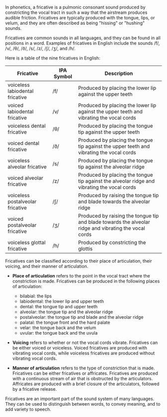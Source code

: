 In phonetics, a fricative is a pulmonic consonant sound produced by constricting the vocal tract in such a way that the airstream produces audible friction. Fricatives are typically produced with the tongue, lips, or velum, and they are often described as being "hissing" or "hushing" sounds.

Fricatives are common sounds in all languages, and they can be found in all positions in a word. Examples of fricatives in English include the sounds /f/, /v/, /θ/, /ð/, /s/, /z/, /ʃ/, /ʒ/, and /h/.

Here is a table of the nine fricatives in English:

|Fricative|IPA Symbol|Description|
|---|---|---|
|voiceless labiodental fricative|/f/|Produced by placing the lower lip against the upper teeth|
|voiced labiodental fricative|/v/|Produced by placing the lower lip against the upper teeth and vibrating the vocal cords|
|voiceless dental fricative|/θ/|Produced by placing the tongue tip against the upper teeth|
|voiced dental fricative|/ð/|Produced by placing the tongue tip against the upper teeth and vibrating the vocal cords|
|voiceless alveolar fricative|/s/|Produced by placing the tongue tip against the alveolar ridge|
|voiced alveolar fricative|/z/|Produced by placing the tongue tip against the alveolar ridge and vibrating the vocal cords|
|voiceless postalveolar fricative|/ʃ/|Produced by raising the tongue tip and blade towards the alveolar ridge|
|voiced postalveolar fricative|/ʒ/|Produced by raising the tongue tip and blade towards the alveolar ridge and vibrating the vocal cords|
|voiceless glottal fricative|/h/|Produced by constricting the glottis|

Fricatives can be classified according to their place of articulation, their voicing, and their manner of articulation.

- **Place of articulation** refers to the point in the vocal tract where the constriction is made. Fricatives can be produced in the following places of articulation:
    
    - bilabial: the lips
    - labiodental: the lower lip and upper teeth
    - dental: the tongue tip and upper teeth
    - alveolar: the tongue tip and the alveolar ridge
    - postalveolar: the tongue tip and blade and the alveolar ridge
    - palatal: the tongue front and the hard palate
    - velar: the tongue back and the velum
    - uvular: the tongue back and the uvula
    
- **Voicing** refers to whether or not the vocal cords vibrate. Fricatives can be either voiced or voiceless. Voiced fricatives are produced with vibrating vocal cords, while voiceless fricatives are produced without vibrating vocal cords.
    
- **Manner of articulation** refers to the type of constriction that is made. Fricatives can be either fricatives or affricates. Fricatives are produced with a continuous stream of air that is obstructed by the articulators. Affricates are produced with a brief closure of the articulators, followed by a fricative release.
    

Fricatives are an important part of the sound system of many languages. They can be used to distinguish between words, to convey meaning, and to add variety to speech.